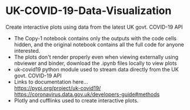 # UK-COVID-19-Data-Visualization
Create interactive plots using data from the latest UK govt. COVID-19 API
- The Copy-1 notebook contains only the outputs with the code cells hidden, and the original notebook contains all the full code for anyone interested.
- The plots don't render properly even when viewing externally using nbviewer and binder, download the .ipynb files locally to view plots
- uk-covid19 python module used to stream data directly from the UK govt. COVID-19 API
- Links to documentation here...
<br> https://pypi.org/project/uk-covid19/
<br> https://coronavirus.data.gov.uk/developers-guide#methods
- Plotly and cufflinks used to create interactive plots.
